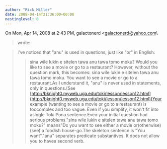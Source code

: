 ```yaml
---
author: "Rick Miller"
date: 2008-04-14T21:36:00+00:00
nestinglevel: 0
---
```

On Mon, Apr 14, 2008 at 2:43 PM, galactonerd <[galactonerd@yahoo.com](mailto://galactonerd@yahoo.com)\
> wrote:

> I've noticed that "anu" is used in questions, just like "or" in English:
>> sina wile lukin e sitelen tawa anu tawa tomo moku? Would you like to
> see a movie or go to a restaurant?
>> However, without the question mark, this becomes:
> sina wile lukin e sitelen tawa anu tawa tomo moku. You want to see a
> movie or go to a restaurant.As I understand it, "anu" is never used in statements, only in questions.(See [http://bknight0.myweb.uga.edu/toki/lesson/lesson12.html](http://bknight0.myweb.uga.edu/toki/lesson/lesson12.html))Your example (wanting to see a movie or go to a restaurant) is toocomplex and too vague. Even if you simplify, it won't fit into asingle Toki Pona sentence.Even your initial question had serious problems."sina wile lukin e sitelen tawa anu tawa tomo moku?" means"Do you want to see either a movie or(otherwise) (see) a foodish house-go.The skeleton sentence is "You want"."anu" separates predicate substantives. It does not allow you to havea second verb.